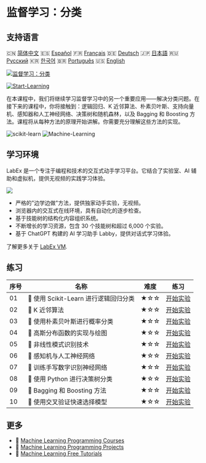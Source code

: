 # 监督学习：分类

## 支持语言

🇨🇳 [简体中文](README_zh.md) 🇪🇸 [Español](README_es.md) 🇫🇷 [Français](README_fr.md) 🇩🇪 [Deutsch](README_de.md) 🇯🇵 [日本語](README_ja.md) 🇷🇺 [Русский](README_ru.md) 🇰🇷 [한국어](README_ko.md) 🇧🇷 [Português](README_pt.md) 🇺🇸 [English](README.md) 

[![监督学习：分类](https://cover-creator.labex.io/supervised-learning-classification.png?lang=zh)](https://labex.io/zh/courses/supervised-learning-classification)

[![Start-Learning](https://img.shields.io/badge/Start-Learning-whitesmoke?style=for-the-badge)](https://labex.io/zh/courses/supervised-learning-classification)

在本课程中，我们将继续学习监督学习中的另一个重要应用——解决分类问题。在接下来的课程中，你将接触到：逻辑回归、K 近邻算法、朴素贝叶斯、支持向量机、感知器和人工神经网络、决策树和随机森林，以及 Bagging 和 Boosting 方法。课程将从每种方法的原理开始讲解。你需要充分理解这些方法的实现。

![scikit-learn](https://img.shields.io/badge/scikit-learn-whitesmoke?style=for-the-badge&logo=scikit-learn)
![Machine-Learning](https://img.shields.io/badge/Machine-Learning-whitesmoke?style=for-the-badge&logo=machine-learning)


## 学习环境

LabEx 是一个专注于编程和技术的交互式动手学习平台。它结合了实验室、AI 辅助和虚拟机，提供无视频的实践学习体验。

![](https://tutorial-screenshot.getvm.io/images/vm-1725247253.png)

- 严格的"边学边做"方法，提供独家动手实验，无视频。
- 浏览器内的交互式在线环境，具有自动化的逐步检查。
- 基于技能树的结构化内容组织系统。
- 不断增长的学习资源，包含 30 个技能树和超过 6,000 个实验。
- 基于 ChatGPT 构建的 AI 学习助手 Labby，提供对话式学习体验。

了解更多关于 [LabEx VM](https://support.labex.io/using-labex/virtual-machine).

## 练习

|   序号 | 名称                                  | 难度   | 练习                                                                                                                            |
|--------|---------------------------------------|--------|---------------------------------------------------------------------------------------------------------------------------------|
|     01 | 📖 使用 Scikit-Learn 进行逻辑回归分类 | ★☆☆    | <a target='_blank' href='https://labex.io/zh/labs/ml-logistic-regression-classification-with-scikit-learn-20800'>开始实验</a>   |
|     02 | 📖 K 近邻算法                         | ★☆☆    | <a target='_blank' href='https://labex.io/zh/labs/ml-k-nearest-neighbor-algorithm-20796'>开始实验</a>                           |
|     03 | 📖 使用朴素贝叶斯进行概率分类         | ★☆☆    | <a target='_blank' href='https://labex.io/zh/labs/ml-probabilistic-classification-with-naive-bayes-20801'>开始实验</a>          |
|     04 | 📖 高斯分布函数的实现与绘图           | ★☆☆    | <a target='_blank' href='https://labex.io/zh/labs/implementation-of-gaussian-distribution-function-and-draw-20786'>开始实验</a> |
|     05 | 📖 非线性模式识别技术                 | ★☆☆    | <a target='_blank' href='https://labex.io/zh/labs/ml-nonlinear-pattern-recognition-techniques-20812'>开始实验</a>               |
|     06 | 📖 感知机与人工神经网络               | ★☆☆    | <a target='_blank' href='https://labex.io/zh/labs/ml-perceptron-and-artificial-neural-network-20802'>开始实验</a>               |
|     07 | 📖 训练手写数字识别神经网络           | ★☆☆    | <a target='_blank' href='https://labex.io/zh/labs/ml-train-handwritten-digits-recognition-neural-network-20814'>开始实验</a>    |
|     08 | 📖 使用 Python 进行决策树分类         | ★☆☆    | <a target='_blank' href='https://labex.io/zh/labs/ml-decision-tree-classification-with-python-20760'>开始实验</a>               |
|     09 | 📖 Bagging 和 Boosting 方法           | ★☆☆    | <a target='_blank' href='https://labex.io/zh/labs/ml-bagging-and-boosting-method-20749'>开始实验</a>                            |
|     10 | 📖 使用交叉验证快速选择模型           | ★☆☆    | <a target='_blank' href='https://labex.io/zh/labs/ml-quickly-select-models-with-cross-validation-20807'>开始实验</a>            |

## 更多

- 🔗 [Machine Learning Programming Courses](https://github.com/labex-labs/awesome-programming-courses)
- 🔗 [Machine Learning Programming Projects](https://github.com/labex-labs/awesome-programming-projects)
- 🔗 [Machine Learning Free Tutorials](https://github.com/labex-labs/ml-free-tutorials)

